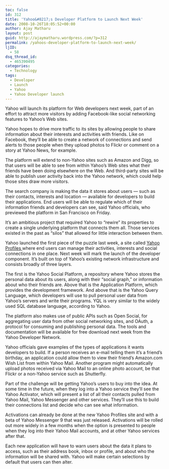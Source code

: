```yaml
---
toc: false
id: 312
title: 'Yahoo&#8217;s Developer Platform to Launch Next Week'
date: 2008-10-26T18:05:52+00:00
author: Ajay Matharu
layout: post
guid: http://ajaymatharu.wordpress.com/?p=312
permalink: /yahoos-developer-platform-to-launch-next-week/
ljID:
  - 58
dsq_thread_id:
  - 465390495
categories:
  - Technology
tags:
  - Developer
  - Launch
  - Yahoo
  - Yahoo Developer launch
---
```

Yahoo will launch its platform for Web developers next week, part of an effort to attract more visitors by adding Facebook-like social networking features to Yahoo&#8217;s Web sites.

Yahoo hopes to drive more traffic to its sites by allowing people to share information about their interests and activities with friends. Like on Facebook, they&#8217;ll be able to create a network of connections and send alerts to those people when they upload photos to Flickr or comment on a story at Yahoo News, for example.
  
The platform will extend to non-Yahoo sites such as Amazon and Digg, so that users will be able to see from within Yahoo&#8217;s Web sites what their friends have been doing elsewhere on the Web. And third-party sites will be able to publish user activity back into the Yahoo network, which could help those sites draw more visitors.

The search company is making the data it stores about users &#8212; such as their contacts, interests and location &#8212; available for developers to build their applications. End users will be able to regulate which of their information friends and developers can see, said Yahoo officials, who previewed the platform in San Francisco on Friday.

It&#8217;s an ambitious project that required Yahoo to &#8220;rewire&#8221; its properties to create a single underlying platform that connects them all. Those services existed in the past as &#8220;silos&#8221; that allowed for little interaction between them.
  
Yahoo launched the first piece of the puzzle last week, a site called <a href="http://profiles.yahoo.com/intro/?s=201" target="_blank">Yahoo Profiles </a>where end users can manage their activities, interests and social connections in one place. Next week will mark the launch of the developer component. It&#8217;s built on top of Yahoo&#8217;s existing network infrastructure and consists broadly of three layers.

The first is the Yahoo Social Platform, a repository where Yahoo stores the personal data about its users, along with their &#8220;social graph,&#8221; or information about who their friends are. Above that is the Application Platform, which provides the development framework. And above that is the Yahoo Query Language, which developers will use to pull personal user data from Yahoo&#8217;s servers and write their programs. YQL is very similar to the widely used SQL database language, according to Yahoo.

The platform also makes use of public APIs such as Open Social, for aggregating user data from other social networking sites, and OAuth, a protocol for consuming and publishing personal data. The tools and documentation will be available for free download next week from the Yahoo Developer Network.

Yahoo officials gave examples of the types of applications it wants developers to build. If a person receives an e-mail telling them it&#8217;s a friend&#8217;s birthday, an application could allow them to view their friend&#8217;s Amazon.com Wish List from within Yahoo Mail. Another program might automatically upload photos received via Yahoo Mail to an online photo account, be that Flickr or a non-Yahoo service such as Shutterfly.

Part of the challenge will be getting Yahoo&#8217;s users to buy into the idea. At some time in the future, when they log into a Yahoo service they&#8217;ll see the Yahoo Activator, which will present a list of all their contacts pulled from Yahoo Mail, Yahoo Messenger and other services. They&#8217;ll use this to build their connections list and decide who can see what information.

Activations can already be done at the new Yahoo Profiles site and with a beta of Yahoo Messenger 9 that was just released. Activations will be rolled out more widely in a few months when the option is presented to people when they log into their Yahoo Mail accounts, and at other Yahoo services after that.

Each new application will have to warn users about the data it plans to access, such as their address book, inbox or profile, and about who the information will be shared with. Yahoo will make certain selections by default that users can then alter.
